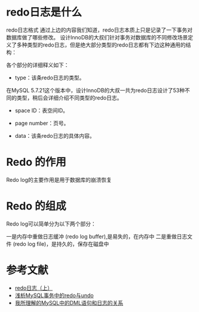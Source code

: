 # redo日志是什么

redo日志格式
通过上边的内容我们知道，redo日志本质上只是记录了一下事务对数据库做了哪些修改。 设计InnoDB的大叔们针对事务对数据库的不同修改场景定义了多种类型的redo日志，但是绝大部分类型的redo日志都有下边这种通用的结构：



各个部分的详细释义如下：

* type：该条redo日志的类型。

在MySQL 5.7.21这个版本中，设计InnoDB的大叔一共为redo日志设计了53种不同的类型，稍后会详细介绍不同类型的redo日志。

* space ID：表空间ID。

* page number：页号。

* data：该条redo日志的具体内容。

# Redo 的作用
Redo log的主要作用是用于数据库的崩溃恢复

# Redo 的组成
Redo log可以简单分为以下两个部分：

一是内存中重做日志缓冲 (redo log buffer),是易失的，在内存中
二是重做日志文件 (redo log file)，是持久的，保存在磁盘中




# 参考文献

* [redo日志（上）](https://juejin.im/book/5bffcbc9f265da614b11b731/section/5c238f0f518825741e7c3315)
* [浅析MySQL事务中的redo与undo](https://juejin.im/post/5c3c5c0451882525487c498d)
* [我所理解的MySQL中的DML语句和日志的关系](https://juejin.im/post/5dad657df265da5bb977dd00)

